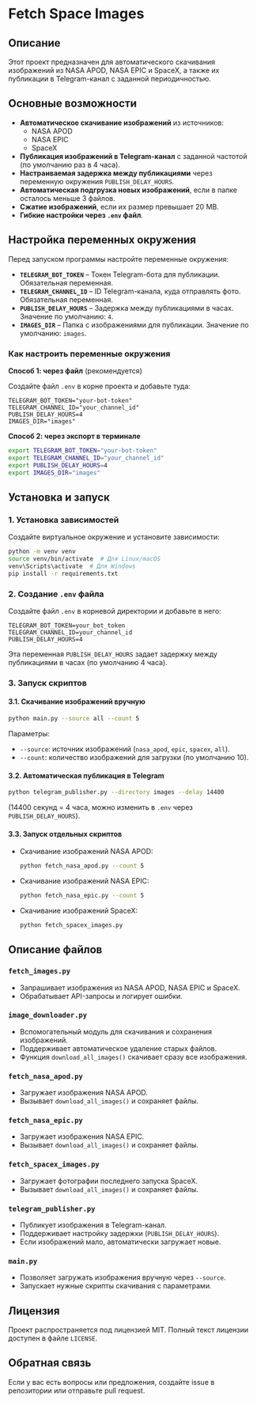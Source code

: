 # Fetch Space Images

## Описание
Этот проект предназначен для автоматического скачивания изображений из NASA APOD, NASA EPIC и SpaceX, а также их публикации в Telegram-канал с заданной периодичностью.

## Основные возможности
- **Автоматическое скачивание изображений** из источников:
  - NASA APOD
  - NASA EPIC
  - SpaceX
- **Публикация изображений в Telegram-канал** с заданной частотой (по умолчанию раз в 4 часа).
- **Настраиваемая задержка между публикациями** через переменную окружения `PUBLISH_DELAY_HOURS`.
- **Автоматическая подгрузка новых изображений**, если в папке осталось меньше 3 файлов.
- **Сжатие изображений**, если их размер превышает 20 MB.
- **Гибкие настройки через `.env` файл**.

## Настройка переменных окружения

Перед запуском программы настройте переменные окружения:

- **`TELEGRAM_BOT_TOKEN`** – Токен Telegram-бота для публикации. Обязательная переменная.
- **`TELEGRAM_CHANNEL_ID`** – ID Telegram-канала, куда отправлять фото. Обязательная переменная.
- **`PUBLISH_DELAY_HOURS`** – Задержка между публикациями в часах. Значение по умолчанию: `4`.
- **`IMAGES_DIR`** – Папка с изображениями для публикации. Значение по умолчанию: `images`.

### **Как настроить переменные окружения**

**Способ 1: через файл** (рекомендуется)

Создайте файл `.env` в корне проекта и добавьте туда:

```
TELEGRAM_BOT_TOKEN="your-bot-token"
TELEGRAM_CHANNEL_ID="your_channel_id"
PUBLISH_DELAY_HOURS=4
IMAGES_DIR="images"
```

**Способ 2: через экспорт в терминале**

```sh
export TELEGRAM_BOT_TOKEN="your-bot-token"
export TELEGRAM_CHANNEL_ID="your_channel_id"
export PUBLISH_DELAY_HOURS=4
export IMAGES_DIR="images"
```

## Установка и запуск

### 1. Установка зависимостей
Создайте виртуальное окружение и установите зависимости:
```sh
python -m venv venv
source venv/bin/activate  # Для Linux/macOS
venv\Scripts\activate  # Для Windows
pip install -r requirements.txt
```

### 2. Создание `.env` файла
Создайте файл `.env` в корневой директории и добавьте в него:
```
TELEGRAM_BOT_TOKEN=your_bot_token
TELEGRAM_CHANNEL_ID=your_channel_id
PUBLISH_DELAY_HOURS=4
```
Эта переменная `PUBLISH_DELAY_HOURS` задает задержку между публикациями в часах (по умолчанию 4 часа).

### 3. Запуск скриптов

#### 3.1. Скачивание изображений вручную
```sh
python main.py --source all --count 5
```
Параметры:
- `--source`: источник изображений (`nasa_apod`, `epic`, `spacex`, `all`).
- `--count`: количество изображений для загрузки (по умолчанию 10).

#### 3.2. Автоматическая публикация в Telegram
```sh
python telegram_publisher.py --directory images --delay 14400
```
(14400 секунд = 4 часа, можно изменить в `.env` через `PUBLISH_DELAY_HOURS`).

#### 3.3. Запуск отдельных скриптов
- Скачивание изображений NASA APOD:
  ```sh
  python fetch_nasa_apod.py --count 5
  ```
- Скачивание изображений NASA EPIC:
  ```sh
  python fetch_nasa_epic.py --count 5
  ```
- Скачивание изображений SpaceX:
  ```sh
  python fetch_spacex_images.py
  ```

## Описание файлов
### `fetch_images.py`
- Запрашивает изображения из NASA APOD, NASA EPIC и SpaceX.
- Обрабатывает API-запросы и логирует ошибки.

### `image_downloader.py`
- Вспомогательный модуль для скачивания и сохранения изображений.
- Поддерживает автоматическое удаление старых файлов.
- Функция `download_all_images()` скачивает сразу все изображения.

### `fetch_nasa_apod.py`
- Загружает изображения NASA APOD.
- Вызывает `download_all_images()` и сохраняет файлы.

### `fetch_nasa_epic.py`
- Загружает изображения NASA EPIC.
- Вызывает `download_all_images()` и сохраняет файлы.

### `fetch_spacex_images.py`
- Загружает фотографии последнего запуска SpaceX.
- Вызывает `download_all_images()` и сохраняет файлы.

### `telegram_publisher.py`
- Публикует изображения в Telegram-канал.
- Поддерживает настройку задержки (`PUBLISH_DELAY_HOURS`).
- Если изображений мало, автоматически загружает новые.

### `main.py`
- Позволяет загружать изображения вручную через `--source`.
- Запускает нужные скрипты скачивания с параметрами.

## Лицензия
Проект распространяется под лицензией MIT. Полный текст лицензии доступен в файле `LICENSE`.

## Обратная связь
Если у вас есть вопросы или предложения, создайте issue в репозитории или отправьте pull request.
